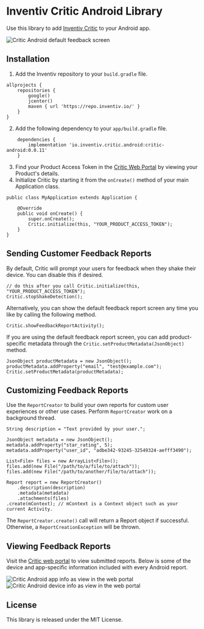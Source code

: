 # Inventiv Critic Android Library

Use this library to add [Inventiv Critic](https://inventiv.io/critic/) to your Android app.

![Critic Android default feedback screen](https://assets.inventiv.io/github/inventiv-critic-android/critic-android-half-shot-feedback-screen.png)

## Installation
1. Add the Inventiv repository to your `build.gradle` file.
```
allprojects {
    repositories {
        google()
        jcenter()
        maven { url 'https://repo.inventiv.io/' }
    }
}
```
2. Add the following dependency to your `app/build.gradle` file.
```
    dependencies {
        implementation 'io.inventiv.critic.android:critic-android:0.0.11'
    }
```
3. Find your Product Access Token in the [Critic Web Portal](https://critic.inventiv.io/products) by viewing your Product's details.
4. Initialize Critic by starting it from the `onCreate()` method of your main Application class.
```
public class MyApplication extends Application {

    @Override
    public void onCreate() {
        super.onCreate();
        Critic.initialize(this, "YOUR_PRODUCT_ACCESS_TOKEN");
    }
}
```

## Sending Customer Feedback Reports
By default, Critic will prompt your users for feedback when they shake their device. You can disable this if desired.
```
// do this after you call Critic.initialize(this, "YOUR_PRODUCT_ACCESS_TOKEN");
Critic.stopShakeDetection();
```

Alternatively, you can show the default feedback report screen any time you like by calling the following method.
```
Critic.showFeedbackReportActivity();
```

If you are using the default feedback report screen, you can add product-specific metadata through the `Critic.setProductMetadata(JsonObject)` method.
```
JsonObject productMetadata = new JsonObject();
productMetadata.addProperty("email", "test@example.com");
Critic.setProductMetadata(productMetadata);
```

## Customizing Feedback Reports
Use the `ReportCreator` to build your own reports for custom user experiences or other use cases. Perform `ReportCreator` work on a background thread.
```
String description = "Text provided by your user.";

JsonObject metadata = new JsonObject();
metadata.addProperty("star_rating", 5);
metadata.addProperty("user_id", "adbe342-93245-32549324-aefff3490");    

List<File> files = new ArrayList<File>();
files.add(new File("/path/to/a/file/to/attach"));
files.add(new File("/path/to/another/file/to/attach"));
    
Report report = new ReportCreator()
    .description(description)
    .metadata(metadata)
    .attachments(files)
.create(mContext); // mContext is a Context object such as your current Activity.
```

The `ReportCreator.create()` call will return a Report object if successful. Otherwise, a `ReportCreationException` will be thrown.
## Viewing Feedback Reports
Visit the [Critic web portal](https://critic.inventiv.io/) to view submitted reports. Below is some of the device and app-specific information included with every Android report.

![Critic Android app info as view in the web portal](https://assets.inventiv.io/github/inventiv-critic-android/critic-android-app-info.png)
![Critic Android device info as view in the web portal](https://assets.inventiv.io/github/inventiv-critic-android/critic-android-device-info.png)

## License
This library is released under the MIT License.
